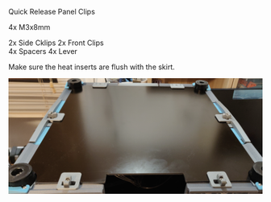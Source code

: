 Quick Release Panel Clips  

4x M3x8mm 

2x Side Cklips 
2x Front Clips  
4x Spacers 
4x Lever  

Make sure the heat inserts are flush with the skirt.

![PIC](Images/PIC1.png)
